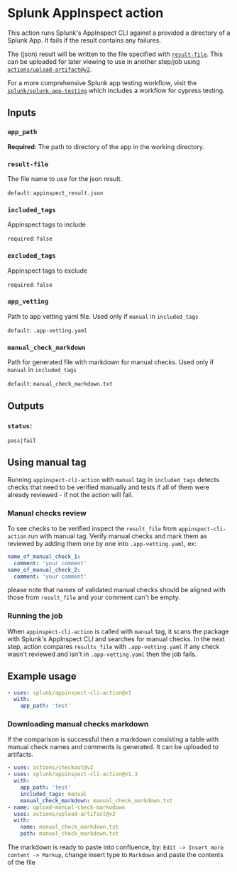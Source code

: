 # Splunk AppInspect action

This action runs Splunk's AppInspect CLI against a provided a directory of a Splunk App. 
It fails if the result contains any failures.

The (json) result will be written to the file specified with [`result-file`](#result-file).
This can be uploaded for later viewing to use in another step/job using [`actions/upload-artifact@v2`](https://github.com/marketplace/actions/upload-a-build-artifact).

For a more comprehensive Splunk app testing workflow, visit the [`splunk/splunk-app-testing`](https://github.com/splunk/splunk-app-testing) which includes a workflow for cypress testing.

## Inputs

### `app_path`

**Required**: The path to directory of the app in the working directory.

### `result-file`
The file name to use for the json result.

`default`: `appinspect_result.json`

### `included_tags`
Appinspect tags to include

`required`: `false`
  
### `excluded_tags`
Appinspect tags to exclude

`required`: `false`

### `app_vetting`
Path to app vetting yaml file. Used only if `manual` in `included_tags`

`default`: `.app-vetting.yaml`

### `manual_check_markdown`
Path for generated file with markdown for manual checks. Used only if `manual` in `included_tags`

`default`: `manual_check_markdown.txt`

## Outputs

### `status`:  

`pass|fail`

## Using manual tag
Running `appinspect-cli-action` with `manual` tag in `included_tags` detects checks that need to be verified manually and tests if all of them were already reviewed - if not the action will fail.
### Manual checks review
To see checks to be verified inspect the `result_file` from `appinspect-cli-action` run with manual tag. Verify manual checks and mark them as reviewed by adding them one by one into `.app-vetting.yaml`, ex:
```yml
name_of_manual_check_1:
  comment: 'your comment'
name_of_manual_check_2:
  comment: 'your comment'
```
please note that names of validated manual checks should be aligned with those from `result_file` and your comment can't be empty.
### Running the job
When `appinspect-cli-action` is called with `manual` tag, it scans the package with Splunk's AppInspect CLI and searches for manual checks. In the next step, action compares `results_file` with `.app-vetting.yaml` if any check wasn't reviewed and isn't in `.app-vetting.yaml` then the job fails.

## Example usage

```yml
- uses: splunk/appinspect-cli-action@v1
  with:
    app_path: 'test'
```
### Downloading manual checks markdown
If the comparison is successful then a markdown consisting a table with manual check names and comments is generated. It can be uploaded to artifacts.
```yml
- uses: actions/checkout@v2
- uses: splunk/appinspect-cli-action@v1.3
  with:
    app_path: 'test'
    included_tags: manual
    manual_check_markdown: manual_check_markdown.txt
- name: upload-manual-check-markodown
  uses: actions/upload-artifact@v2
  with:
    name: manual_check_markdown.txt
    path: manual_check_markdown.txt
```
The markdown is ready to paste into confluence, by:
`Edit -> Insert more content -> Markup`, change insert type to `Markdown` and paste the contents of the file
